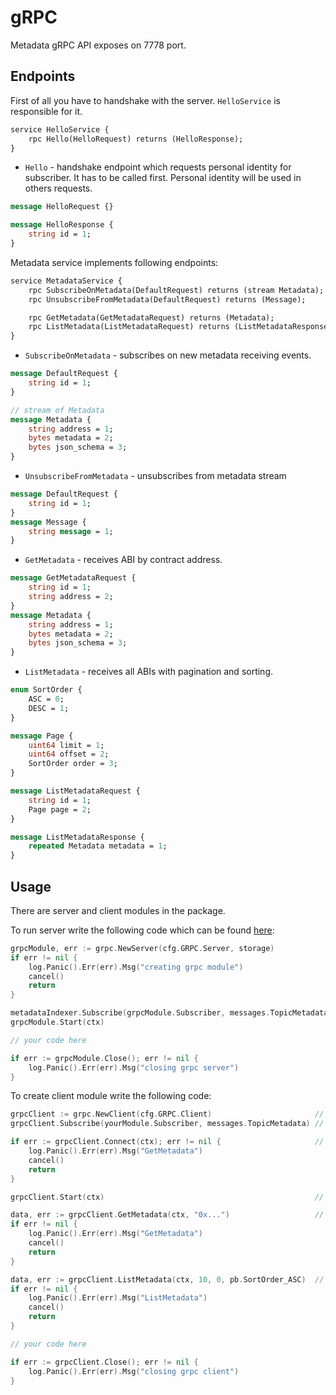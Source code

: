 # gRPC

Metadata gRPC API exposes on 7778 port. 

## Endpoints

First of all you have to handshake with the server. `HelloService` is responsible for it.

```protobuf
service HelloService {
    rpc Hello(HelloRequest) returns (HelloResponse);
}

```

* `Hello` - handshake endpoint which requests personal identity for subscriber. It has to be called first. Personal identity will be used in others requests.

```protobuf
message HelloRequest {}

message HelloResponse {
    string id = 1;
}
```


Metadata service implements following endpoints:

```protobuf
service MetadataService {
    rpc SubscribeOnMetadata(DefaultRequest) returns (stream Metadata);
    rpc UnsubscribeFromMetadata(DefaultRequest) returns (Message);

    rpc GetMetadata(GetMetadataRequest) returns (Metadata);
    rpc ListMetadata(ListMetadataRequest) returns (ListMetadataResponse);
}
```

* `SubscribeOnMetadata` - subscribes on new metadata receiving events.

```protobuf
message DefaultRequest {
    string id = 1;
}

// stream of Metadata
message Metadata {
    string address = 1;
    bytes metadata = 2;
    bytes json_schema = 3;
}

```

* `UnsubscribeFromMetadata` - unsubscribes from metadata stream

```protobuf
message DefaultRequest {
    string id = 1;
}
message Message {
    string message = 1;
}
```

* `GetMetadata` - receives ABI by contract address.

```protobuf
message GetMetadataRequest {
    string id = 1;
    string address = 2;
}
message Metadata {
    string address = 1;
    bytes metadata = 2;
    bytes json_schema = 3;
}
```

* `ListMetadata` - receives all ABIs with pagination and sorting.

```protobuf
enum SortOrder {
    ASC = 0;
    DESC = 1;
}

message Page {
    uint64 limit = 1;
    uint64 offset = 2;
    SortOrder order = 3;
}

message ListMetadataRequest {
    string id = 1;
    Page page = 2;
}

message ListMetadataResponse {
    repeated Metadata metadata = 1;
}
```

## Usage

There are server and client modules in the package.

To run server write the following code which can be found [here](/cmd/indexer/main.go):

```go
grpcModule, err := grpc.NewServer(cfg.GRPC.Server, storage)
if err != nil {
    log.Panic().Err(err).Msg("creating grpc module")
    cancel()
    return
}

metadataIndexer.Subscribe(grpcModule.Subscriber, messages.TopicMetadata)
grpcModule.Start(ctx)

// your code here

if err := grpcModule.Close(); err != nil {
    log.Panic().Err(err).Msg("closing grpc server")
}
```

To create client module write the following code:

```go
grpcClient := grpc.NewClient(cfg.GRPC.Client)                       // create module
grpcClient.Subscribe(yourModule.Subscriber, messages.TopicMetadata) // subscribe on internal events

if err := grpcClient.Connect(ctx); err != nil {                     // create connection to server
    log.Panic().Err(err).Msg("GetMetadata")
    cancel()
    return
}

grpcClient.Start(ctx)                                               // listening for server events

data, err := grpcClient.GetMetadata(ctx, "0x...")                   // receiving metadata by gRPC
if err != nil {
    log.Panic().Err(err).Msg("GetMetadata")
    cancel()
    return
}

data, err := grpcClient.ListMetadata(ctx, 10, 0, pb.SortOrder_ASC)  // receiving list metadata by gRPC
if err != nil {
    log.Panic().Err(err).Msg("ListMetadata")
    cancel()
    return
}

// your code here

if err := grpcClient.Close(); err != nil {
	log.Panic().Err(err).Msg("closing grpc client")
}
```